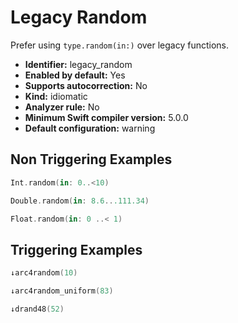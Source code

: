 # Legacy Random

Prefer using `type.random(in:)` over legacy functions.

* **Identifier:** legacy_random
* **Enabled by default:** Yes
* **Supports autocorrection:** No
* **Kind:** idiomatic
* **Analyzer rule:** No
* **Minimum Swift compiler version:** 5.0.0
* **Default configuration:** warning

## Non Triggering Examples

```swift
Int.random(in: 0..<10)

```

```swift
Double.random(in: 8.6...111.34)

```

```swift
Float.random(in: 0 ..< 1)

```

## Triggering Examples

```swift
↓arc4random(10)

```

```swift
↓arc4random_uniform(83)

```

```swift
↓drand48(52)

```